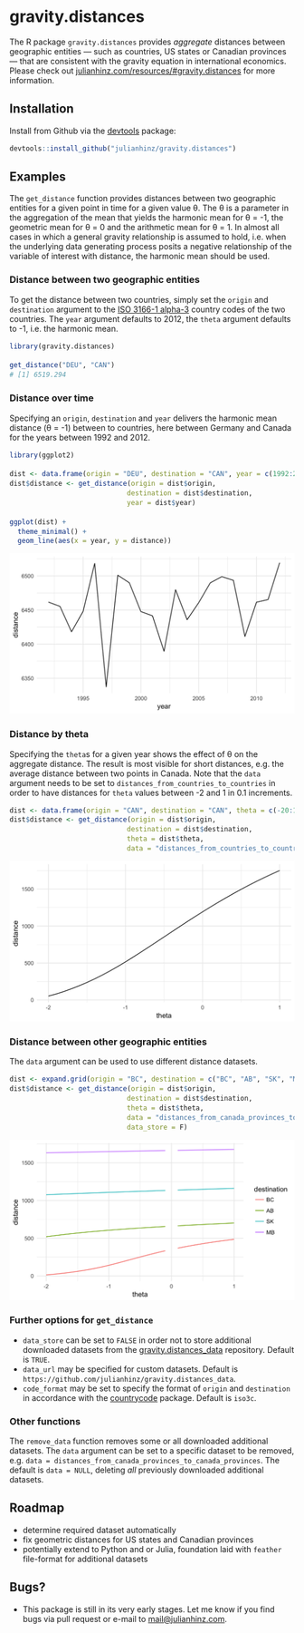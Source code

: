 # gravity.distances

The R package `gravity.distances` provides *aggregate* distances between geographic entities — such as countries, US states or Canadian provinces — that are consistent with the gravity equation in international economics. Please check out [julianhinz.com/resources/#gravity.distances](julianhinz.com/resources/#gravity.distances) for more information.

## Installation

Install from Github via the [devtools](https://devtools.r-lib.org) package:
```R
devtools::install_github("julianhinz/gravity.distances")
```

## Examples

The `get_distance` function provides distances between two geographic entities for a given point in time for a given value &theta;. The &theta; is a parameter in the aggregation of the mean that yields the harmonic mean for &theta; = -1, the geometric mean for &theta; = 0 and the arithmetic mean for &theta; = 1. In almost all cases in which a general gravity relationship is assumed to hold, i.e. when the underlying data generating process posits a negative relationship of the variable of interest with distance, the harmonic mean should be used.

### Distance between two geographic entities

To get the distance between two countries, simply set the `origin` and `destination` argument to the [ISO 3166-1 alpha-3](https://en.wikipedia.org/wiki/ISO_3166-1_alpha-3) country codes of the two countries. The `year` argument defaults to 2012, the `theta` argument defaults to -1, i.e. the harmonic mean.

```R
library(gravity.distances)

get_distance("DEU", "CAN")
# [1] 6519.294
```


### Distance over time

Specifying an `origin`, `destination` and `year` delivers the harmonic mean distance (&theta; = -1) between to countries, here between Germany and Canada for the years between 1992 and 2012.

```R
library(ggplot2)

dist <- data.frame(origin = "DEU", destination = "CAN", year = c(1992:2012))
dist$distance <- get_distance(origin = dist$origin,
                             destination = dist$destination,
                             year = dist$year)

ggplot(dist) +
  theme_minimal() +
  geom_line(aes(x = year, y = distance))

```
![Distance over time](tools/README_plot1.png)

### Distance by theta

Specifying the `theta`s for a given year shows the effect of &theta; on the aggregate distance. The result is most visible for short distances, e.g. the average distance between two points in Canada. Note that the `data` argument needs to be set to `distances_from_countries_to_countries` in order to have distances for `theta` values between -2 and 1 in 0.1 increments.

```R
dist <- data.frame(origin = "CAN", destination = "CAN", theta = c(-20:10)/10)
dist$distance <- get_distance(origin = dist$origin,
                             destination = dist$destination,
                             theta = dist$theta,
                             data = "distances_from_countries_to_countries")
```
![Distance over time](tools/README_plot2.png)

### Distance between other geographic entities

The `data` argument can be used to use different distance datasets.

```R
dist <- expand.grid(origin = "BC", destination = c("BC", "AB", "SK", "MB"), theta = c(-20:10)/10)
dist$distance <- get_distance(origin = dist$origin,
                             destination = dist$destination,
                             theta = dist$theta,
                             data = "distances_from_canada_provinces_to_canada_provinces",
                             data_store = F)
```
![Distance over time](tools/README_plot3.png)

### Further options for `get_distance`

* `data_store` can be set to `FALSE` in order not to store additional downloaded datasets from the [gravity.distances_data](https://github.com/julianhinz/gravity.distances_data) repository. Default is `TRUE`.
* `data_url` may be specified for custom datasets. Default is `https://github.com/julianhinz/gravity.distances_data`.
* `code_format` may be set to specify the format of `origin` and `destination` in accordance with the [countrycode](https://github.com/vincentarelbundock/countrycode) package. Default is `iso3c`.

### Other functions

The `remove_data` function removes some or all downloaded additional datasets. The `data` argument can be set to a specific dataset to be removed, e.g. `data = distances_from_canada_provinces_to_canada_provinces`. The default is `data = NULL`, deleting *all* previously downloaded additional datasets.

## Roadmap

* determine required dataset automatically
* fix geometric distances for US states and Canadian provinces
* potentially extend to Python and or Julia, foundation laid with `feather` file-format for additional datasets

## Bugs?

* This package is still in its very early stages. Let me know if you find bugs via pull request or e-mail to [mail@julianhinz.com](mailto:mail@julianhinz.com?subject=gravity.distances%20package).
